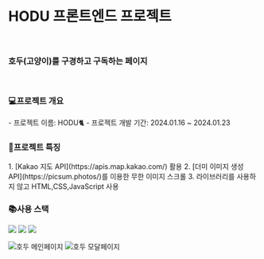 <h1>HODU 프론트엔드 프로젝트</h1>

<br>
<h3><b>호두(고양이)를 구경하고 구독하는 페이지</b></h3>
<br>

<h3>💻프로젝트 개요</h3>
- 프로젝트 이름: HODU🐈
- 프로젝트 개발 기간: 2024.01.16 ~ 2024.01.23

<h3>📕프로젝트 특징</h3>
1. [Kakao 지도 API](https://apis.map.kakao.com/) 활용
2. [더미 이미지 생성 API](https://picsum.photos/)를 이용한 무한 이미지 스크롤
3. 라이브러리를 사용하지 않고 HTML,CSS,JavaScript 사용

<h3>📚사용 스택</h3>
<img src="https://img.shields.io/badge/html5-E34F26?style=for-the-badge&logo=html5&logoColor=white"/> <img src="https://img.shields.io/badge/css3-1572B6?style=for-the-badge&logo=css3&logoColor=white"/> <img src="https://img.shields.io/badge/JavaScript-F7DF1E?style=for-the-badge&logo=JavaScript&logoColor=white"/>

![호두 메인페이지](https://github.com/kanghanju/hodu-frontend-project/assets/66769475/a5022f5c-2df9-479c-9ee0-6f02285df9ce)
![호두 모달페이지](https://github.com/kanghanju/hodu-frontend-project/assets/66769475/33826358-a117-4db1-ba49-bcba41716d4a)



